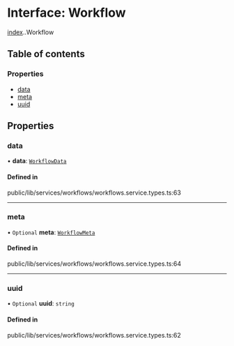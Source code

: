 # Interface: Workflow

[index](../wiki/index).[<internal>](../wiki/index.%3Cinternal%3E).Workflow

## Table of contents

### Properties

- [data](../wiki/index.%3Cinternal%3E.Workflow#data-1)
- [meta](../wiki/index.%3Cinternal%3E.Workflow#meta-1)
- [uuid](../wiki/index.%3Cinternal%3E.Workflow#uuid-1)

## Properties

### data

• **data**: [`WorkflowData`](../wiki/index.%3Cinternal%3E.WorkflowData)

#### Defined in

public/lib/services/workflows/workflows.service.types.ts:63

___

### meta

• `Optional` **meta**: [`WorkflowMeta`](../wiki/index.%3Cinternal%3E.WorkflowMeta)

#### Defined in

public/lib/services/workflows/workflows.service.types.ts:64

___

### uuid

• `Optional` **uuid**: `string`

#### Defined in

public/lib/services/workflows/workflows.service.types.ts:62
